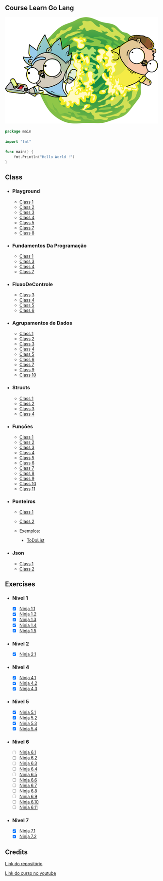 ## Course Learn Go Lang

![Capa](_Assets/capa.png)


```go
package main

import "fmt"

func main() {
	fmt.Println("Hello World !")
}
```
## Class   

* ### Playground
  - [Class 1](Playground/01-aula.go)
  - [Class 2](Playground/02-aula.go)
  - [Class 3](Playground/03-aula.go)
  - [Class 4](Playground/04-aula.go)
  - [Class 5](Playground/05-aula.go)
  - [Class 7](Playground/07-aula.go)
  - [Class 8](Playground/08-aula.go)
* ### Fundamentos Da Programação
  - [Class 1](FundamentosdaProgramação/01-aula.go)
  - [Class 3](FundamentosdaProgramação/03-aula.go)
  - [Class 4](FundamentosdaProgramação/04-aula.go)
  - [Class 7](FundamentosdaProgramação/07-aula.go)
* ### FluxoDeControle
  - [Class 3](FluxoDeControle/03-aula.go)
  - [Class 4](FluxoDeControle/04-aula.go)
  - [Class 5](FluxoDeControle/05-aula.go)
  - [Class 6](FluxoDeControle/06-aula.go)
* ### Agrupamentos de Dados
  - [Class 1](AgrupamentosDeDados/01-aula.go)
  - [Class 2](AgrupamentosDeDados/02-aula.go)
  - [Class 3](AgrupamentosDeDados/03-aula.go)
  - [Class 4](AgrupamentosDeDados/04-aula.go)
  - [Class 5](AgrupamentosDeDados/05-aula.go)
  - [Class 6](AgrupamentosDeDados/06-aula.go)
  - [Class 7](AgrupamentosDeDados/07-aula.go)
  - [Class 9](AgrupamentosDeDados/09-aula.go)
  - [Class 10](AgrupamentosDeDados/10-aula.go)
* ### Structs
  - [Class 1](Structs/01-aula.go)
  - [Class 2](Structs/02-aula.go)
  - [Class 3](Structs/03-aula.go)
  - [Class 4](Structs/04-aula.go)

* ### Funções
  - [Class 1](Funções/01-aula.go)
  - [Class 2](Funções/02-aula.go)
  - [Class 3](Funções/03-aula.go)
  - [Class 4](Funções/04-aula.go)
  - [Class 5](Funções/05-aula.go)
  - [Class 6](Funções/06-aula.go)
  - [Class 7](Funções/07-aula.go)
  - [Class 8](Funções/08-aula.go)
  - [Class 9](Funções/09-aula.go)
  - [Class 10](Funções/10-aula.go)
  - [Class 11](Funções/11-aula.go)

* ### Ponteiros
  - [Class 1](Ponteiro/01-aula.go)
  - [Class 2](Ponteiro/02-aula.go)

  - Exemplos:
    - [ToDoList](Ponteiro/ToDoList/to_do_list.go)
* ### Json
  - [Class 1](Json/01-aula.go)
  - [Class 2](Json/02-aula.go)
  
## Exercises
* ### Nivel 1
  - [X] [Ninja 1.1](Exercícios/01-Nivel/01-exercicio.go) 
  - [X] [Ninja 1.2](Exercícios/01-Nivel/02-exercicio.go) 
  - [X] [Ninja 1.3](Exercícios/01-Nivel/03-exercicio.go) 
  - [X] [Ninja 1.4](Exercícios/01-Nivel/04-exercicio.go) 
  - [X] [Ninja 1.5](Exercícios/01-Nivel/05-exercicio.go) 
* ### Nivel 2
  - [X] [Ninja 2.1](Exercícios/02-Nivel/01-exercicio.go) 
* ### Nivel 4
  - [X] [Ninja 4.1](Exercícios/04-Nivel/01-exercicio.go) 
  - [X] [Ninja 4.2](Exercícios/04-Nivel/02-exercicio.go) 
  - [X] [Ninja 4.3](Exercícios/04-Nivel/03-exercicio.go) 

* ### Nivel 5
  - [X] [Ninja 5.1](Exercícios/05-Nivel/01-exercicio.go) 
  - [X] [Ninja 5.2](Exercícios/05-Nivel/02-exercicio.go) 
  - [X] [Ninja 5.3](Exercícios/05-Nivel/03-exercicio.go) 
  - [X] [Ninja 5.4](Exercícios/05-Nivel/04-exercicio.go) 
* ### Nivel 6
  - [ ] [Ninja 6.1](Exercícios/06-Nivel/01-exercicio.go) 
  - [ ] [Ninja 6.2](Exercícios/06-Nivel/02-exercicio.go) 
  - [ ] [Ninja 6.3](Exercícios/06-Nivel/03-exercicio.go) 
  - [ ] [Ninja 6.4](Exercícios/06-Nivel/04-exercicio.go) 
  - [ ] [Ninja 6.5](Exercícios/06-Nivel/06-exercicio.go) 
  - [ ] [Ninja 6.6](Exercícios/06-Nivel/06-exercicio.go) 
  - [ ] [Ninja 6.7](Exercícios/06-Nivel/07-exercicio.go) 
  - [ ] [Ninja 6.8](Exercícios/06-Nivel/08-exercicio.go) 
  - [ ] [Ninja 6.9](Exercícios/06-Nivel/09-exercicio.go) 
  - [ ] [Ninja 6.10](Exercícios/06-Nivel/10-exercicio.go) 
  - [ ] [Ninja 6.11](Exercícios/06-Nivel/11-exercicio.go) 

* ### Nivel 7
  - [X] [Ninja 7.1](Exercícios/07-Nivel/01-exercicio.go) 
  - [X] [Ninja 7.2](Exercícios/07-Nivel/02-exercicio.go) 

## Credits
[Link do repositório](https://github.com/ellenkorbes/aprendago)

[Link do curso no youtube](https://www.youtube.com/playlist?list=PLCKpcjBB_VlBsxJ9IseNxFllf-UFEXOdg) 
